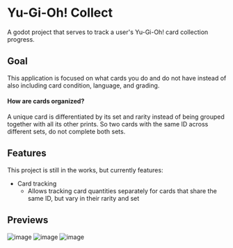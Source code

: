 # Yu-Gi-Oh! Collect
A godot project that serves to track a user's Yu-Gi-Oh! card collection progress. 

## Goal
This application is focused on what cards you do and do not have instead of also including card condition, language, and grading. 

#### How are cards organized?
A unique card is differentiated by its set and rarity instead of being grouped together with all its other prints. So two cards with the same ID across different sets, do not complete both sets.

## Features
This project is still in the works, but currently features:
- Card tracking
  - Allows tracking card quantities separately for cards that share the same ID, but vary in their rarity and set
  
## Previews
![image](https://user-images.githubusercontent.com/55065339/176995605-98b1d3bb-5e31-4cb0-a9d3-d9314595d1e0.png)
![image](https://user-images.githubusercontent.com/55065339/176995612-2855f425-a06a-49ea-a68c-cab006dac4d5.png)
![image](https://user-images.githubusercontent.com/55065339/176995617-2018b36a-af0b-4f42-892b-4fa3830c05c5.png)
